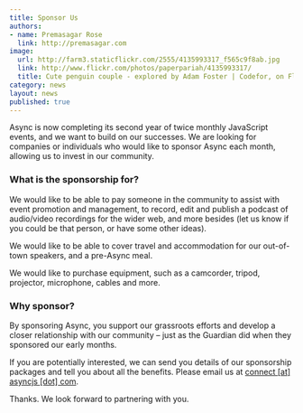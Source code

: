 ```yaml
---
title: Sponsor Us
authors:
- name: Premasagar Rose
  link: http://premasagar.com
image:
  url: http://farm3.staticflickr.com/2555/4135993317_f565c9f8ab.jpg
  link: http://www.flickr.com/photos/paperpariah/4135993317/
  title: Cute penguin couple - explored by Adam Foster | Codefor, on Flickr
category: news
layout: news
published: true
---
```

Async is now completing its second year of twice monthly JavaScript events,
and we want to build on our successes. We are looking for companies or
individuals who would like to sponsor Async each month, allowing us to invest
in our community.

### What is the sponsorship for?

We would like to be able to pay someone in the community to assist with event
promotion and management, to record, edit and publish a podcast of audio/video
recordings for the wider web, and more besides (let us know if you could be
that person, or have some other ideas).

We would like to be able to cover travel and accommodation for our out-of-town
speakers, and a pre-Async meal.

We would like to purchase equipment, such as a camcorder, tripod, projector,
microphone, cables and more.

### Why sponsor?

By sponsoring Async, you support our grassroots efforts and develop a closer
relationship with our community – just as the Guardian did when they sponsored
our early months.

If you are potentially interested, we can send you details of our sponsorship
packages and tell you about all the benefits. Please email us at
[connect \[at\] asyncjs \[dot\] com][#mail].

Thanks. We look forward to partnering with you.

[#mail]: mailto:connect%20[at]%20asyncjs%20[dot]%20com
